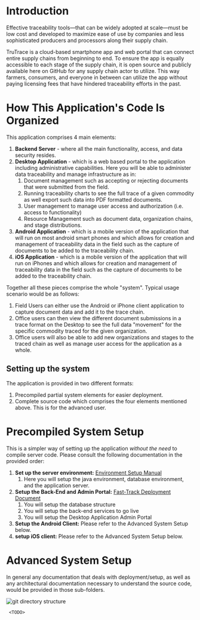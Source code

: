 # Introduction #
Effective traceability tools—that can be widely adopted at scale—must be low cost and developed to maximize ease of use by companies and less sophisticated producers and processors along their supply chain. 

TruTrace is a cloud-based smartphone app and web portal that can connect entire supply chains from beginning to end. 
To ensure the app is equally accessible to each stage of the supply chain, it is open source and publicly available here on GitHub for any supply chain actor to utilize. This way farmers, consumers, and everyone in between can utilize the app without paying licensing fees that have hindered traceability efforts in the past.
  

# How This Application's Code Is Organized #

This application comprises 4 main elements:

1. **Backend Server** - where all the main functionality, access, and data security resides.
2. **Desktop Application** - which is a web based portal to the application including administrative capabilities. Here you will be able to administer data traceability and manage infrastructure as in:
	1. Document management such as accepting or rejecting documents that were submitted from the field.
	2. Running traceability charts to see the full trace of a given commodity as well export such data into PDF formatted documents.
	3. User management to manage user access and authorization (i.e. access to functionality)
	4. Resource Management such as document data, organization chains, and stage distributions.
5. **Android Application** - which is a mobile version of the application that will run on most android smart phones and which allows for creation and management of traceability data in the field such as the capture of documents to be added to the traceability chain.
6. **iOS Application** - which is a mobile version of the application that will run on iPhones and which allows for creation and management of traceability data in the field such as the capture of documents to be added to the traceability chain.

Together all these pieces comprise the whole "system". Typical usage scenario would be as follows:

1. Field Users can either use the Android or iPhone client application to capture document data and add it to the trace chain.
2. Office users can then view the different document submissions in a trace format on the Desktop to see the full data "movement" for the specific commodity traced for the given organization.
3. Office users will also be able to add new organizations and stages to the traced chain as well as manage user access for the application as a whole.

## Setting up the system ##

The application is provided in two different formats:

1. Precompiled partial system elements for easier deployment.
2. Complete source code which comprises the four elements mentioned above. This is for the advanced user.

# Precompiled System Setup #
This is a simpler way of setting up the application *without the need* to compile server code.
Please consult the following documentation in the provided order:

1. **Set up the server environment:** [Environment Setup Manual](https://github.com/seafoodtaskforce/STF-TruTrace/blob/master/docs/deployment/Environment%20Setup%20Manual.md)
	1. Here you will setup the java environment, database environment, and the application server.
2. **Setup the Back-End and Admin Portal:** [Fast-Track Deployment Document](https://github.com/seafoodtaskforce/STF-TruTrace/blob/master/docs/deployment/Fast-Track%20Deployment%20Manual.md)
	1. You will setup the database structure
	2. You will setup the back-end services to go live
	3. You will setup the Desktop Application Admin Portal
4. **Setup the Android Client:** Please refer to the Advanced System Setup below.
5. **setup iOS client:** Please refer to the Advanced System Setup below.

# Advanced System Setup #
In general any documentation that deals with deployment/setup, as well as any architectural documentation necessary to understand the source code, would be provided in those sub-folders.

![git directory structure](https://github.com/seafoodtaskforce/STF-TruTrace/blob/master/deployment/artifacts/github.dir.structure.png)

     <TODO>